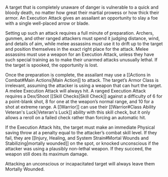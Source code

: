 A target that is completely unaware of danger is vulnerable to a quick and bloody death, no matter how great their martial prowess or how thick their armor. An Execution Attack gives an assailant an opportunity to slay a foe with a single well-placed arrow or blade. 

Setting up such an attack requires a full minute of preparation. Archers, gunmen, and other ranged attackers must spend it judging distance, wind, and details of aim, while melee assassins must use it to drift up to the target and position themselves in the exact right place for the attack. Melee assassins must use a weapon for an Execution Attack, unless they have such special training as to make their unarmed attacks unusually lethal. If the target is spooked, the opportunity is lost.

Once the preparation is complete, the assailant may use a [[Actions in Combat#Main Actions|Main Action]] to attack. The target’s Armor Class is irrelevant, assuming the attacker is using a weapon that can hurt the target. A melee Execution Attack will always hit. A ranged Execution Attack requires a Dex/Shoot [[Skill Checks|Skill Check]] against a difficulty of 6 for a point-blank shot, 8 for one at the weapon’s normal range, and 10 for a shot at extreme range. A [[Warrior]] can use their [[Warrior#Class Ability Veteran's Luck|Veteran's Luck]] ability with this skill check, but it only allows a reroll on a failed check rather than forcing an automatic hit. 

If the Execution Attack hits, the target must make an immediate Physical saving throw at a penalty equal to the attacker’s combat skill level. If they fail, they are [[Injury, Healing, and System Strain#Mortal Wounds and Stabilizing|mortally wounded]] on the spot, or knocked unconscious if the attacker was using a plausibly non-lethal weapon. If they succeed, the weapon still does its maximum damage. 

Attacking an unconscious or incapacitated target will always leave them Mortally Wounded.